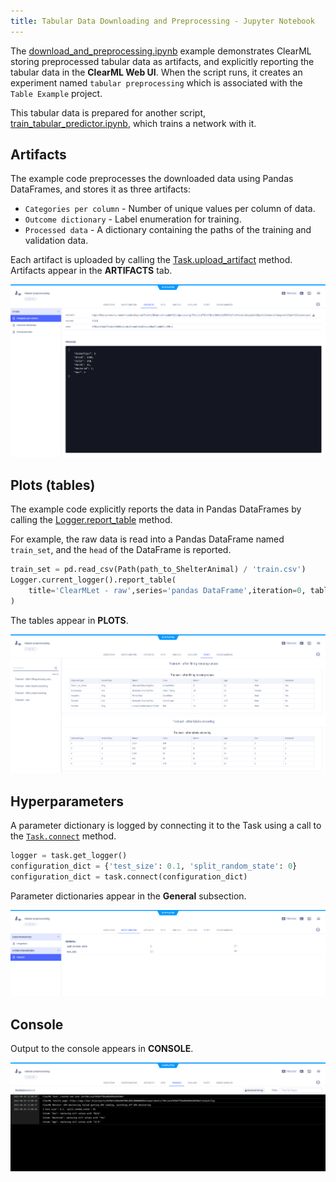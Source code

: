 ```yaml
---
title: Tabular Data Downloading and Preprocessing - Jupyter Notebook
---
```


The [download_and_preprocessing.ipynb](https://github.com/allegroai/clearml/blob/master/examples/frameworks/pytorch/notebooks/table/download_and_preprocessing.ipynb) example demonstrates ClearML storing preprocessed tabular data as artifacts, and explicitly reporting the tabular data in the **ClearML Web UI**. When the script runs, it creates an experiment named `tabular preprocessing` which is associated with the `Table Example` project.

This tabular data is prepared for another script, [train_tabular_predictor.ipynb](https://github.com/allegroai/clearml/blob/master/examples/frameworks/pytorch/notebooks/table/train_tabular_predictor.ipynb), which trains a network with it. 

## Artifacts

The example code preprocesses the downloaded data using Pandas DataFrames, and stores it as three artifacts:

* `Categories per column` - Number of unique values per column of data.
* `Outcome dictionary` - Label enumeration for training.
* `Processed data` - A dictionary containing the paths of the training and validation data.

Each artifact is uploaded by calling the [Task.upload_artifact](../../../../../references/sdk/task.md#upload_artifact) 
method. Artifacts appear in the **ARTIFACTS** tab.

![image](../../../../../img/download_and_preprocessing_02.png)

## Plots (tables)

The example code explicitly reports the data in Pandas DataFrames by calling the [Logger.report_table](../../../../../references/sdk/logger.md#report_table)
method.

For example, the raw data is read into a Pandas DataFrame named `train_set`, and the `head` of the DataFrame is reported.

```python
train_set = pd.read_csv(Path(path_to_ShelterAnimal) / 'train.csv')
Logger.current_logger().report_table(
    title='ClearMLet - raw',series='pandas DataFrame',iteration=0, table_plot=train_set.head()
)
```

The tables appear in **PLOTS**.    

![image](../../../../../img/download_and_preprocessing_07.png)

## Hyperparameters

A parameter dictionary is logged by connecting it to the Task using a call to the [`Task.connect`](../../../../../references/sdk/task.md#connect) 
method.

```python
logger = task.get_logger()
configuration_dict = {'test_size': 0.1, 'split_random_state': 0}
configuration_dict = task.connect(configuration_dict)
```

Parameter dictionaries appear in the **General** subsection.    

![image](../../../../../img/download_and_preprocessing_01.png)

## Console

Output to the console appears in **CONSOLE**.

![image](../../../../../img/download_and_preprocessing_06.png)